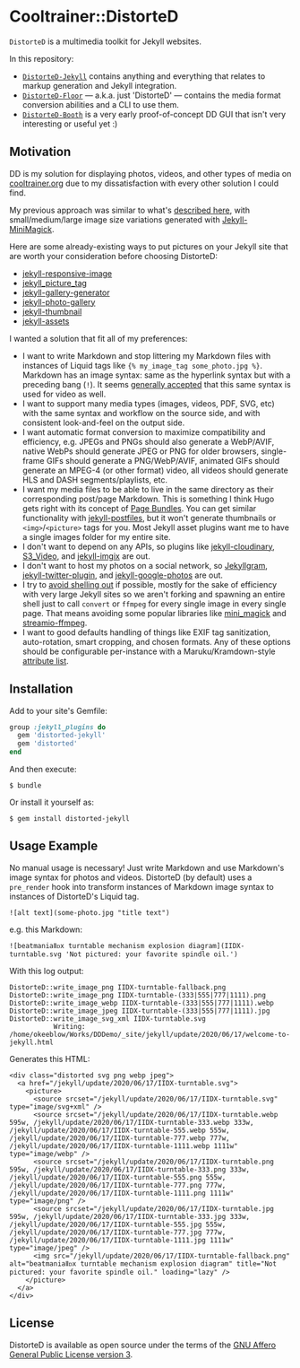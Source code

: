 # Cooltrainer::DistorteD

`DistorteD` is a multimedia toolkit for Jekyll websites.

In this repository:
- [`DistorteD-Jekyll`](https://rubygems.org/gems/distorted-jekyll) contains anything and everything that relates to markup generation and Jekyll integration.
- [`DistorteD-Floor`](https://rubygems.org/gems/distorted) — a.k.a. just 'DistorteD' — contains the media format conversion abilities and a CLI to use them.
- [`DistorteD-Booth`](https://rubygems.org/gems/distorted-booth) is a very early proof-of-concept DD GUI that isn't very interesting or useful yet :)

## Motivation

DD is my solution for displaying photos, videos, and other types of media on [cooltrainer.org](https://cooltrainer.org) due to my dissatisfaction with every other solution I could find.

My previous approach was similar to what's [described here](https://eduardoboucas.com/blog/2014/12/07/including-and-managing-images-in-jekyll.html), with small/medium/large image size variations generated with [Jekyll-MiniMagick](https://github.com/MattKevan/Jekyll-MiniMagick-new).

Here are some already-existing ways to put pictures on your Jekyll site that are worth your consideration before choosing DistorteD:

- [jekyll-responsive-image](https://github.com/wildlyinaccurate/jekyll-responsive-image)
- [jekyll_picture_tag](https://rbuchberger.github.io/jekyll_picture_tag/)
- [jekyll-gallery-generator](https://github.com/ggreer/jekyll-gallery-generator)
- [jekyll-photo-gallery](https://github.com/aerobless/jekyll-photo-gallery)
- [jekyll-thumbnail](https://superterran.github.io/jekyll-thumbnail/)
- [jekyll-assets](https://github.com/envygeeks/jekyll-assets)

I wanted a solution that fit all of my preferences:

- I want to write Markdown and stop littering my Markdown files with instances of Liquid tags like `{% my_image_tag some_photo.jpg %}`. Markdown has an image syntax: same as the hyperlink syntax but with a preceding bang (`!`). It seems [generally accepted](https://talk.commonmark.org/t/embedded-audio-and-video/441/15) that this same syntax is used for video as well.
- I want to support many media types (images, videos, PDF, SVG, etc) with the same syntax and workflow on the source side, and with consistent look-and-feel on the output side.
- I want automatic format conversion to maximize compatibility and efficiency, e.g. JPEGs and PNGs should also generate a WebP/AVIF, native WebPs should generate JPEG or PNG for older browsers, single-frame GIFs should generate a PNG/WebP/AVIF, animated GIFs should generate an MPEG-4 (or other format) video, all videos should generate HLS and DASH segments/playlists, etc.
- I want my media files to be able to live in the same directory as their corresponding post/page Markdown. This is something I think Hugo gets right with its concept of [Page Bundles](https://gohugo.io/content-management/page-bundles/). You can get similar functionality with [jekyll-postfiles](https://nhoizey.github.io/jekyll-postfiles/), but it won't generate thumbnails or `<img>`/`<picture>` tags for you. Most Jekyll asset plugins want me to have a single images folder for my entire site.
- I don't want to depend on any APIs, so plugins like [jekyll-cloudinary](https://nhoizey.github.io/jekyll-cloudinary/), [S3_Video](https://gist.github.com/TimShi/a48fa83abbc8a0242557), and [jekyll-imgix](https://docs.imgix.com/libraries/jekyll-imgix) are out.
- I don't want to host my photos on a social network, so [Jekyllgram](https://github.com/benbarber/jekyll-instagram), [jekyll-twitter-plugin](https://github.com/rob-murray/jekyll-twitter-plugin), and [jekyll-google-photos](https://github.com/heychirag/jekyll-google-photos) are out.
- I try to [avoid shelling out](https://julialang.org/blog/2012/03/shelling-out-sucks/) if possible, mostly for the sake of efficiency with very large Jekyll sites so we aren't forking and spawning an entire shell just to call `convert` or `ffmpeg` for every single image in every single page. That means avoiding some popular libraries like [mini_magick](https://github.com/minimagick/minimagick/blob/master/lib/mini_magick/shell.rb) and [streamio-ffmpeg](https://github.com/streamio/streamio-ffmpeg/blob/master/lib/streamio-ffmpeg.rb).
- I want to good defaults handling of things like EXIF tag sanitization, auto-rotation, smart cropping, and chosen formats. Any of these options should be configurable per-instance with a Maruku/Kramdown-style [attribute list](https://golem.ph.utexas.edu/~distler/maruku/proposal.html).


## Installation

Add to your site's Gemfile:

```ruby
group :jekyll_plugins do
  gem 'distorted-jekyll'
  gem 'distorted'
end
```

And then execute:

    $ bundle

Or install it yourself as:

    $ gem install distorted-jekyll


## Usage Example

No manual usage is necessary! Just write Markdown and use Markdown's image syntax
for photos and videos. DistorteD (by default) uses a `pre_render` hook into
transform instances of Markdown image syntax to instances of DistorteD's Liquid tag.

```
![alt text](some-photo.jpg "title text")
```

e.g. this Markdown:

```
![beatmaniaⅡᴅx turntable mechanism explosion diagram](IIDX-turntable.svg 'Not pictured: your favorite spindle oil.')
```

With this log output:

```
DistorteD::write_image_png IIDX-turntable-fallback.png
DistorteD::write_image_png IIDX-turntable-(333|555|777|1111).png
DistorteD::write_image_webp IIDX-turntable-(333|555|777|1111).webp
DistorteD::write_image_jpeg IIDX-turntable-(333|555|777|1111).jpg
DistorteD::write_image_svg_xml IIDX-turntable.svg
           Writing: /home/okeeblow/Works/DDDemo/_site/jekyll/update/2020/06/17/welcome-to-jekyll.html
```

Generates this HTML:

```
<div class="distorted svg png webp jpeg">
  <a href="/jekyll/update/2020/06/17/IIDX-turntable.svg">
    <picture>
      <source srcset="/jekyll/update/2020/06/17/IIDX-turntable.svg" type="image/svg+xml" />
      <source srcset="/jekyll/update/2020/06/17/IIDX-turntable.webp 595w, /jekyll/update/2020/06/17/IIDX-turntable-333.webp 333w, /jekyll/update/2020/06/17/IIDX-turntable-555.webp 555w, /jekyll/update/2020/06/17/IIDX-turntable-777.webp 777w, /jekyll/update/2020/06/17/IIDX-turntable-1111.webp 1111w" type="image/webp" />
      <source srcset="/jekyll/update/2020/06/17/IIDX-turntable.png 595w, /jekyll/update/2020/06/17/IIDX-turntable-333.png 333w, /jekyll/update/2020/06/17/IIDX-turntable-555.png 555w, /jekyll/update/2020/06/17/IIDX-turntable-777.png 777w, /jekyll/update/2020/06/17/IIDX-turntable-1111.png 1111w" type="image/png" />
      <source srcset="/jekyll/update/2020/06/17/IIDX-turntable.jpg 595w, /jekyll/update/2020/06/17/IIDX-turntable-333.jpg 333w, /jekyll/update/2020/06/17/IIDX-turntable-555.jpg 555w, /jekyll/update/2020/06/17/IIDX-turntable-777.jpg 777w, /jekyll/update/2020/06/17/IIDX-turntable-1111.jpg 1111w" type="image/jpeg" />
      <img src="/jekyll/update/2020/06/17/IIDX-turntable-fallback.png" alt="beatmaniaⅡᴅx turntable mechanism explosion diagram" title="Not pictured: your favorite spindle oil." loading="lazy" />
    </picture>
  </a>
</div>
```


## License

DistorteD is available as open source under the terms of the [GNU Affero General Public License version 3](https://opensource.org/licenses/AGPL-3.0).
